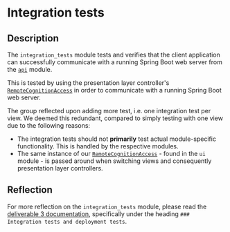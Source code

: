 # Integration tests

## Description

The `integration_tests` module tests and verifies that the client application can successfully communicate with a
running Spring Boot web server from the [`api`](../api) module.

This is tested by using the presentation layer
controller's [`RemoteCognitionAccess`](../ui/src/main/java/ui/RemoteCognitionAccess.java) in order to communicate with a
running Spring Boot web server.

The group reflected upon adding more test, i.e. one integration test per view. We deemed this redundant, compared to
simply testing with one view due to the following reasons:

- The integration tests should not **primarily** test actual module-specific functionality. This is handled by the
  respective modules.
- The same instance of our [`RemoteCognitionAccess`](../ui/src/main/java/ui/RemoteCognitionAccess.java) - found in
  the `ui` module - is passed around when switching views and consequently presentation layer controllers.

## Reflection

For more reflection on the `integration_tests` module, please read
the [deliverable 3 documentation](../../docs/release3/README.md), specifically under the heading `### Integration tests and deployment tests`.
